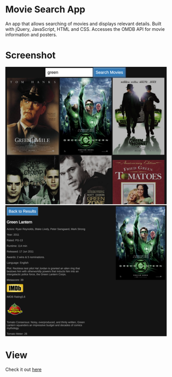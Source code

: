 # Movie Search App

An app that allows searching of movies and displays relevant details. Built with jQuery, JavaScript, HTML and CSS. Accesses the OMDB API for movie information and posters.

# Screenshot
![screenshot1](screenshot1.png)
![screenshot2](screenshot2.png)

# View
Check it out [here](http://kyleluck.github.io/movie-app/)
